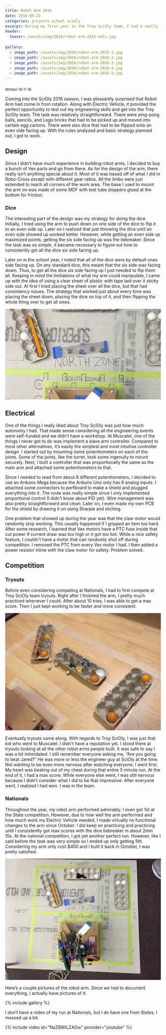 ```yaml
---
title: Robot Arm 2016
date: 2016-05-21
categories: projects school scioly
excerpt: During my first year in the Troy SciOly team, I had a really fun experience building and competing with my robot arm. It was the perfect event for me.
header:
  teaser: /assets/img/2016/robot-arm-2016-nats.jpg

gallery:
  - image_path: /assets/img/2016/robot-arm-2016-1.jpg
  - image_path: /assets/img/2016/robot-arm-2016-2.jpg
  - image_path: /assets/img/2016/robot-arm-2016-3.jpg
  - image_path: /assets/img/2016/robot-arm-2016-4.jpg
  - image_path: /assets/img/2016/robot-arm-2016-5.jpg
---
```


<sub>Written 10-7-19</sub>

Coming into the SciOly 2016 season, I was pleasantly surprised that Robot Arm had come in from rotation. Along with Electric Vehicle, it provided the perfect opportunity to test out my engineering skills and get into the Troy SciOly team. The task was relatively straightforward. There were ping-pong balls, pencils, and Lego bricks that had to be picked up and moved into certain egg cartons. There were also dice that had to be flipped onto an even side facing up. With the rules analyzed and basic strategy planned out, I got to work.

## Design

Since I didn’t have much experience in building robot arms, I decided to buy a bunch of Vex parts and go from there. As for the design of the arm, there really isn’t anything special about it. Most of it was based off of what I did in Robo-Cross except with different gear ratios. All the limbs were just extended to reach all corners of the work area. The base I used to mount the arm on was made of some MDF with test tube stoppers glued at the bottom for friction.

### Dice

The interesting part of the design was my strategy for doing the dice. Initially, I tried using the arm to push down on one side of the dice to flip it to an even side up. Later on I realized that just throwing the dice until an even side showed up worked better. However, while getting an even side up maximized points, getting the six side facing up was the tiebreaker. Since the task was so simple, it became necessary to figure out how to consistently get all the dice six side facing up.

Later on in the school year, I noted that all of the dice were by default ones side facing up. On any standard dice, this meant that the six side was facing down. Thus, to get all the dice six side facing up I just needed to flip them all. Keeping in mind the limitations of what my arm could manipulate, I came up with the idea of using a clear sheet of plastic with tape laid over it sticky side out. At first I tried placing the sheet over all the dice, but that had consistency issues. The strategy that worked just about every time was placing the sheet down, placing the dice on top of it, and then flipping the whole thing over to get all sixes.

![](/assets/img/2016/robot-arm-2016-dice.jpg)

## Electrical

One of the things I really liked about Troy SciOly was just how much autonomy I had. That made sense considering all the engineering events were self-funded and we didn’t have a workshop. At Muscatel, one of the things I never got to do was implement a slave arm controller. Compared to most other alternatives, it’s easily the simplest and most intuitive controller design. I started out by mounting some potentiometers on each of the joints. Some of the joints, like the turret, took some ingenuity to mount securely. Next, I built a controller that was proportionally the same as the main arm and attached some potentiometers to that.

Since I needed to read from about 8 different potentiometers, I decided to use an Arduino Mega because the Arduino Uno only has 6 analog inputs. I attached some connectors to perfboard to make a shield and plugged everything into it. The code was really simple since I only implemented proportional control (I didn’t know about PID yet). Wire management was also pretty straightforward and clean. Later on, I even made my own PCB for the shield by drawing it on using Sharpie and etching.

One problem that showed up during the year was that the claw motor would randomly stop working. This usually happened if I gripped an item too hard. After some research, I learned that Vex motors have a PTC fuse inside that cut power if current draw was too high or it got too hot. While a nice safety feature, I couldn’t have a motor that can randomly shut off during competition. I removed the PTC from every Vex motor I had. I then added a power resistor inline with the claw motor for safety. Problem solved.

## Competition

### Tryouts

Before even considering competing at Nationals, I had to first compete at Troy SciOly team tryouts. Right after I finished the arm, I pretty much practiced whenever I could. After about 10 tries, I was able to get a max score. Then I just kept working to be faster and more consistent.

![](/assets/img/2016/robot-arm-2016-first.jpg)

Eventually tryouts came along. With regards to Troy SciOly, I was just that kid who went to Muscatel. I didn’t have a reputation yet. I stood there at tryouts looking at all the other robot arms people built. It was safe to say I was a bit intimidated. I still remember everyone asking me, “Are you going to beat Jared?” He was more or less the engineer guy at SciOly at the time. Not wanting to be even more nervous after watching everyone, I went first. My heart was beating out of my chest during that entire 3 minute run. At the end of it, I had a max score. While everyone else went, I was still nervous because I didn’t consider what I did to be that impressive. After everyone went, I realized I had won. I was in the team.

### Nationals

Throughout the year, my robot arm performed admirably. I even got 1st at the State competition. However, due to how well the arm performed and how much work my Electric Vehicle needed, I made virtually no functional changes to the arm since October. I did keep on practicing and practicing until I consistently got max scores with the dice tiebreaker in about 2min 15s. At the national competition, I got yet another perfect run. However, like I said before the task was very simple so I ended up only getting 5th. Considering my arm only cost $400 and I built it back in October, I was pretty satisfied.

![](/assets/img/2016/robot-arm-2016-nats.jpg)

Here’s a couple pictures of the robot arm. Since we had to document everything, I actually have pictures of it.

{% include gallery %}

I don’t have a video of my run at Nationals, but I do have one from States. I messed up a bit.

{% include video id="NaZBWILZAOw" provider="youtube" %}
